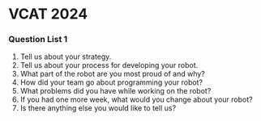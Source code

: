 # VCAT 2024

### Question List 1

1. Tell us about your strategy.
2. Tell us about your process for developing your robot.
3. What part of the robot are you most proud of and why?
4. How did your team go about programming your robot?
5. What problems did you have while working on the robot?
6. If you had one more week, what would you change about your robot?
7. Is there anything else you would like to tell us?